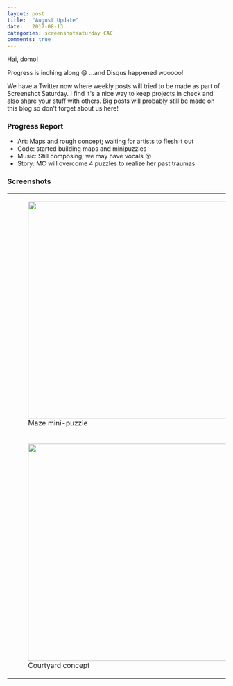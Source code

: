 ```yaml
---
layout: post
title:  "August Update"
date:   2017-08-13
categories: screenshotsaturday CAC
comments: true
---
```


Hai, domo!

Progress is inching along :smile: ...and Disqus happened wooooo!

We have a Twitter now where weekly posts will tried to be made as part of Screenshot Saturday.
I find it's a nice way to keep projects in check and also share your stuff with others. Big posts will probably still
be made on this blog so don't forget about us here!

### Progress Report
  * Art: Maps and rough concept; waiting for artists to flesh it out
  * Code: started building maps and minipuzzles
  * Music: Still composing; we may have vocals :open_mouth:
  * Story: MC will overcome 4 puzzles to realize her past traumas

### Screenshots

<table>
	<tr>
		<td>
		<figure>
			<img src="{{baseurl}}/assets/images/08_13/gif01.gif" width="500">
			<figcaption>Maze mini-puzzle</figcaption>
		</figure>
		</td>
		<td>
		<figure>
			<img src="{{baseurl}}/assets/images/08_13/pic01.jpg" width="500">
			<figcaption>Map of town</figcaption>
		</figure>
		</td>
	</tr>
	<tr>
		<td>
		<figure>
			<img src="{{baseurl}}/assets/images/08_13/pic02.jpg" width="500">
			<figcaption>Courtyard concept</figcaption>
		</figure>
		</td>
		<td>
		<figure>
			<img src="{{baseurl}}/assets/images/08_13/pic03.jpg" width="500">
			<figcaption>Room concept</figcaption>
		</figure>
		</td>
	</tr>
</table>